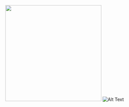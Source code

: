 <img src="https://cms-assets.tutsplus.com/uploads/users/108/posts/21424/image/run-animation-4-8-final2.gif" width="300" height="300"/> ![Alt Text](https://build-it-yourself.com/s-programs/images/geek-gif.gif )




